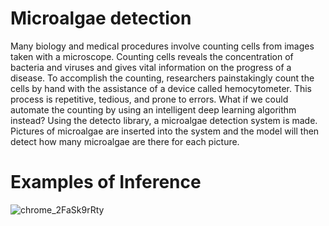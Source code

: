 # Microalgae detection
Many biology and medical procedures involve counting cells from images taken with a microscope. Counting cells reveals the concentration of bacteria and viruses and gives vital information on the progress of a disease. To accomplish the counting, researchers painstakingly count the cells by hand with the assistance of a device called hemocytometer. This process is repetitive, tedious, and prone to errors. What if we could automate the counting by using an intelligent deep learning algorithm instead? Using the detecto library, a microalgae detection system is made. Pictures of microalgae are inserted into the system and the model will then detect how many microalgae are there for each picture.
# Examples of Inference
![chrome_2FaSk9rRty](https://user-images.githubusercontent.com/114634564/197137970-1b9f7240-34f9-4b2f-a535-a2b7e92571c0.png)

